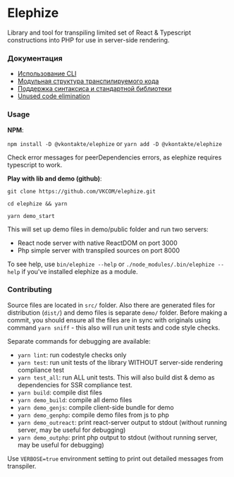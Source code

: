 # Elephize

Library and tool for transpiling limited set of React & Typescript constructions into PHP for use in server-side rendering.

### Документация

- [Использование CLI](doc/usage-cli.md)
- [Модульная структура транспилируемого кода](doc/modules.md)
- [Поддержка синтаксиса и стандартной библиотеки](doc/support.md)
- [Unused code elimination](doc/code-elimination.md)

### Usage

**NPM**:

`npm install -D @vkontakte/elephize`
or
`yarn add -D @vkontakte/elephize`

Check error messages for peerDependencies errors, as elephize requires typescript to work.

**Play with lib and demo (github)**:

`git clone https://github.com/VKCOM/elephize.git`

`cd elephize && yarn`

`yarn demo_start`

This will set up demo files in demo/public folder and run two servers:
- React node server with native ReactDOM on port 3000
- Php simple server with transpiled sources on port 8000

To see help, use `bin/elephize --help` or `./node_modules/.bin/elephize --help` if you've installed elephize as a module. 

### Contributing

Source files are located in `src/` folder. Also there are generated files for distribution (`dist/`) and demo files is separate `demo/` folder. Before making a commit, you should ensure all the files are in sync with originals using command `yarn sniff` - this also will run unit tests and code style checks.

Separate commands for debugging are available:
- `yarn lint`: run codestyle checks only
- `yarn test`: run unit tests of the library WITHOUT server-side rendering compliance test
- `yarn test_all`: run ALL unit tests. This will also build dist & demo as dependencies for SSR compliance test.
- `yarn build`: compile dist files
- `yarn demo_build`: compile all demo files
- `yarn demo_genjs`: compile client-side bundle for demo
- `yarn demo_genphp`: compile demo files from js to php
- `yarn demo_outreact`: print react-server output to stdout (without running server, may be useful for debugging)
- `yarn demo_outphp`: print php output to stdout (without running server, may be useful for debugging)

Use `VERBOSE=true` environment setting to print out detailed messages from transpiler.
